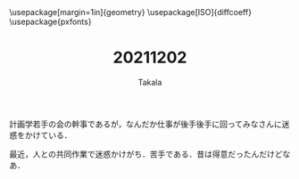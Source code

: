 ﻿---
title: 20211202
yesterday: 20211201
tomorrow: 20211203
days: 706
author: Takala
header-includes:
  - \usepackage[margin=1in]{geometry}
  - \usepackage[ISO]{diffcoeff}
  - \usepackage{pxfonts}
---


計画学若手の会の幹事であるが，なんだか仕事が後手後手に回ってみなさんに迷惑をかけている．


最近，人との共同作業で迷惑かけがち．苦手である．昔は得意だったんだけどなあ．

